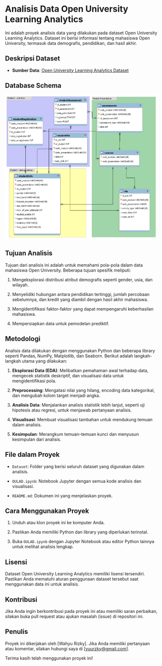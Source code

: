 # Analisis Data Open University Learning Analytics

Ini adalah proyek analisis data yang dilakukan pada dataset Open University Learning Analytics. Dataset ini berisi informasi tentang mahasiswa Open University, termasuk data demografis, pendidikan, dan hasil akhir.

## Deskripsi Dataset

- **Sumber Data**: [Open University Learning Analytics Dataset](https://analyse.kmi.open.ac.uk/open_dataset)

## Database Schema

![Alt Text](model.png)

## Tujuan Analisis

Tujuan dari analisis ini adalah untuk memahami pola-pola dalam data mahasiswa Open University. Beberapa tujuan spesifik meliputi:

1. Mengeksplorasi distribusi atribut demografis seperti gender, usia, dan wilayah.

2. Menyelidiki hubungan antara pendidikan tertinggi, jumlah percobaan sebelumnya, dan kredit yang diambil dengan hasil akhir mahasiswa.

3. Mengidentifikasi faktor-faktor yang dapat mempengaruhi keberhasilan mahasiswa.

4. Mempersiapkan data untuk pemodelan prediktif.

## Metodologi

Analisis data dilakukan dengan menggunakan Python dan beberapa library seperti Pandas, NumPy, Matplotlib, dan Seaborn. Berikut adalah langkah-langkah utama yang dilakukan:

1. **Eksplorasi Data (EDA)**: Melibatkan pemahaman awal terhadap data, mengecek statistik deskriptif, dan visualisasi data untuk mengidentifikasi pola.

2. **Preprocessing**: Mengatasi nilai yang hilang, encoding data kategorikal, dan mengubah kolom target menjadi angka.

3. **Analisis Data**: Menjalankan analisis statistik lebih lanjut, seperti uji hipotesis atau regresi, untuk menjawab pertanyaan analisis.

4. **Visualisasi**: Membuat visualisasi tambahan untuk mendukung temuan dalam analisis.

5. **Kesimpulan**: Merangkum temuan-temuan kunci dan menyusun kesimpulan dari analisis.

## File dalam Proyek

- `Dataset`: Folder yang berisi seluruh dataset yang digunakan dalam analisis.

- `OULAD.ipynb`: Notebook Jupyter dengan semua kode analisis dan visualisasi.

- `README.md`: Dokumen ini yang menjelaskan proyek.

## Cara Menggunakan Proyek

1. Unduh atau klon proyek ini ke komputer Anda.

2. Pastikan Anda memiliki Python dan library yang diperlukan terinstal.

3. Buka `OULAD.ipynb` dengan Jupyter Notebook atau editor Python lainnya untuk melihat analisis lengkap.

## Lisensi

Dataset Open University Learning Analytics memiliki lisensi tersendiri. Pastikan Anda mematuhi aturan penggunaan dataset tersebut saat menggunakan data ini untuk analisis.

## Kontribusi

Jika Anda ingin berkontribusi pada proyek ini atau memiliki saran perbaikan, silakan buka pull request atau ajukan masalah (issue) di repositori ini.

## Penulis

Proyek ini dikerjakan oleh [Wahyu Rizky]. Jika Anda memiliki pertanyaan atau komentar, silakan hubungi saya di [yuurzky@gmail.com].

Terima kasih telah menggunakan proyek ini!
